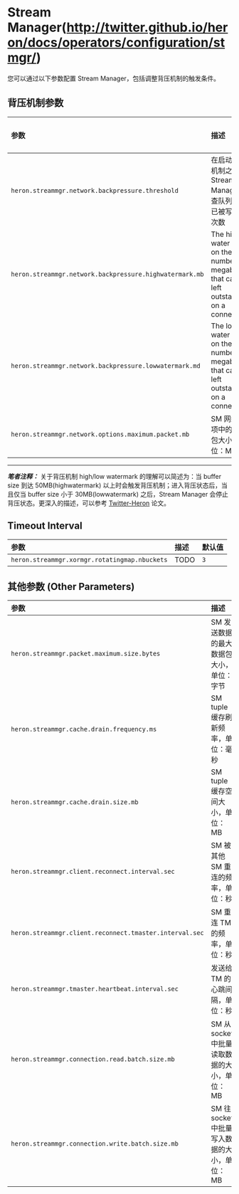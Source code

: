 # Stream Manager(http://twitter.github.io/heron/docs/operators/configuration/stmgr/)

您可以通过以下参数配置 Stream Manager，包括调整背压机制的触发条件。

## 背压机制参数

参数 | 描述 | 默认值
:----- |:------- |:-------
`heron.streammgr.network.backpressure.threshold` | 在启动背压机制之前，Stream Manager 检查队列是否已被写满的次数 | `3`
`heron.streammgr.network.backpressure.highwatermark.mb` | The high water mark on the number of megabytes that can be left outstanding on a connection | `50`
`heron.streammgr.network.backpressure.lowwatermark.md` | The low water mark on the number of megabytes that can be left outstanding on a connection | `30`
`heron.streammgr.network.options.maximum.packet.mb` | SM 网络选项中的消息包大小，单位：MB | `100`

---
***笔者注释：***
关于背压机制 high/low watermark 的理解可以简述为：当 buffer size 到达 50MB(highwatermark) 以上时会触发背压机制；进入背压状态后，当且仅当 buffer size 小于 30MB(lowwatermark) 之后，Stream Manager 会停止背压状态。更深入的描述，可以参考 [Twitter-Heron](http://dl.acm.org/citation.cfm?id=2742788) 论文。

## Timeout Interval

参数 | 描述 | 默认值
:----- |:------- |:-------
`heron.streammgr.xormgr.rotatingmap.nbuckets` | TODO | `3`

## 其他参数 (Other Parameters)

参数 | 描述 | 默认值
:----- |:------- |:-------
`heron.streammgr.packet.maximum.size.bytes` | SM 发送数据的最大数据包大小，单位：字节 | `102400`
`heron.streammgr.cache.drain.frequency.ms` | SM tuple 缓存刷新频率，单位：毫秒 | `10`
`heron.streammgr.cache.drain.size.mb` | SM tuple 缓存空间大小，单位：MB | `100`
`heron.streammgr.client.reconnect.interval.sec` | SM 被其他 SM 重连的频率，单位：秒 | `1`
`heron.streammgr.client.reconnect.tmaster.interval.sec` | SM 重连 TM 的频率，单位：秒 | `10`
`heron.streammgr.tmaster.heartbeat.interval.sec` | 发送给 TM 的心跳间隔，单位：秒 | `10`
`heron.streammgr.connection.read.batch.size.mb` | SM 从 socket 中批量读取数据的大小，单位：MB | `1`
`heron.streammgr.connection.write.batch.size.mb` | SM 往 socket 中批量写入数据的大小，单位：MB | `1`
